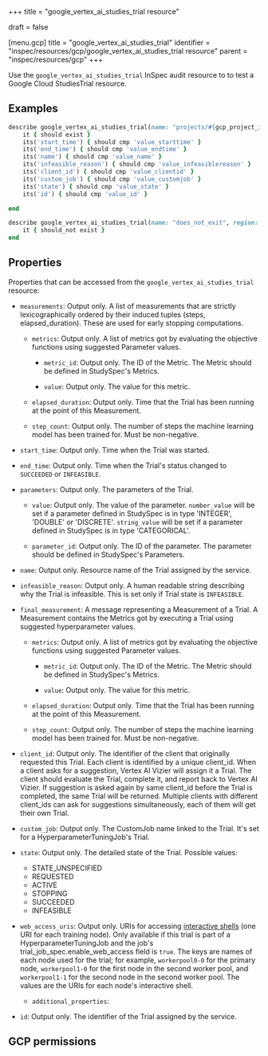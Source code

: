+++
title = "google_vertex_ai_studies_trial resource"

draft = false


[menu.gcp]
title = "google_vertex_ai_studies_trial"
identifier = "inspec/resources/gcp/google_vertex_ai_studies_trial resource"
parent = "inspec/resources/gcp"
+++

Use the `google_vertex_ai_studies_trial` InSpec audit resource to to test a Google Cloud StudiesTrial resource.

## Examples

```ruby
describe google_vertex_ai_studies_trial(name: "projects/#{gcp_project_id}/locations/#{studies_trial['region']}/studies/#{studies_trial['study']}/trials/#{studies_trial['name']}", region: ' value_region') do
	it { should exist }
	its('start_time') { should cmp 'value_starttime' }
	its('end_time') { should cmp 'value_endtime' }
	its('name') { should cmp 'value_name' }
	its('infeasible_reason') { should cmp 'value_infeasiblereason' }
	its('client_id') { should cmp 'value_clientid' }
	its('custom_job') { should cmp 'value_customjob' }
	its('state') { should cmp 'value_state' }
	its('id') { should cmp 'value_id' }

end

describe google_vertex_ai_studies_trial(name: "does_not_exit", region: ' value_region') do
	it { should_not exist }
end
```

## Properties

Properties that can be accessed from the `google_vertex_ai_studies_trial` resource:


  * `measurements`: Output only. A list of measurements that are strictly lexicographically ordered by their induced tuples (steps, elapsed_duration). These are used for early stopping computations.

    * `metrics`: Output only. A list of metrics got by evaluating the objective functions using suggested Parameter values.

      * `metric_id`: Output only. The ID of the Metric. The Metric should be defined in StudySpec's Metrics.

      * `value`: Output only. The value for this metric.

    * `elapsed_duration`: Output only. Time that the Trial has been running at the point of this Measurement.

    * `step_count`: Output only. The number of steps the machine learning model has been trained for. Must be non-negative.

  * `start_time`: Output only. Time when the Trial was started.

  * `end_time`: Output only. Time when the Trial's status changed to `SUCCEEDED` or `INFEASIBLE`.

  * `parameters`: Output only. The parameters of the Trial.

    * `value`: Output only. The value of the parameter. `number_value` will be set if a parameter defined in StudySpec is in type 'INTEGER', 'DOUBLE' or 'DISCRETE'. `string_value` will be set if a parameter defined in StudySpec is in type 'CATEGORICAL'.

    * `parameter_id`: Output only. The ID of the parameter. The parameter should be defined in StudySpec's Parameters.

  * `name`: Output only. Resource name of the Trial assigned by the service.

  * `infeasible_reason`: Output only. A human readable string describing why the Trial is infeasible. This is set only if Trial state is `INFEASIBLE`.

  * `final_measurement`: A message representing a Measurement of a Trial. A Measurement contains the Metrics got by executing a Trial using suggested hyperparameter values.

    * `metrics`: Output only. A list of metrics got by evaluating the objective functions using suggested Parameter values.

      * `metric_id`: Output only. The ID of the Metric. The Metric should be defined in StudySpec's Metrics.

      * `value`: Output only. The value for this metric.

    * `elapsed_duration`: Output only. Time that the Trial has been running at the point of this Measurement.

    * `step_count`: Output only. The number of steps the machine learning model has been trained for. Must be non-negative.

  * `client_id`: Output only. The identifier of the client that originally requested this Trial. Each client is identified by a unique client_id. When a client asks for a suggestion, Vertex AI Vizier will assign it a Trial. The client should evaluate the Trial, complete it, and report back to Vertex AI Vizier. If suggestion is asked again by same client_id before the Trial is completed, the same Trial will be returned. Multiple clients with different client_ids can ask for suggestions simultaneously, each of them will get their own Trial.

  * `custom_job`: Output only. The CustomJob name linked to the Trial. It's set for a HyperparameterTuningJob's Trial.

  * `state`: Output only. The detailed state of the Trial.
  Possible values:
    * STATE_UNSPECIFIED
    * REQUESTED
    * ACTIVE
    * STOPPING
    * SUCCEEDED
    * INFEASIBLE

  * `web_access_uris`: Output only. URIs for accessing [interactive shells](https://cloud.google.com/vertex-ai/docs/training/monitor-debug-interactive-shell) (one URI for each training node). Only available if this trial is part of a HyperparameterTuningJob and the job's trial_job_spec.enable_web_access field is `true`. The keys are names of each node used for the trial; for example, `workerpool0-0` for the primary node, `workerpool1-0` for the first node in the second worker pool, and `workerpool1-1` for the second node in the second worker pool. The values are the URIs for each node's interactive shell.

    * `additional_properties`: 

  * `id`: Output only. The identifier of the Trial assigned by the service.


## GCP permissions
